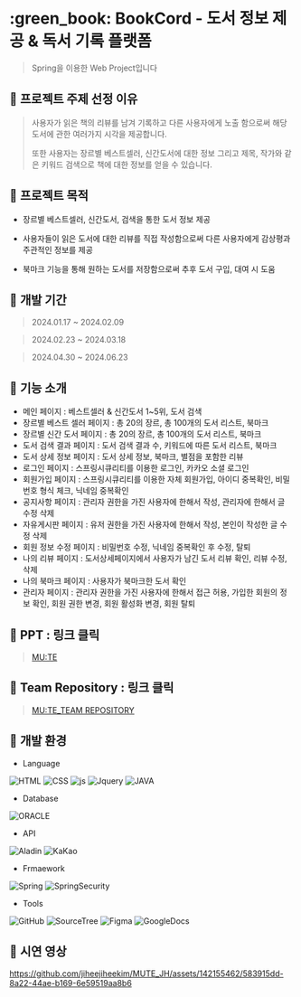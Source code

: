 <h1>:green_book: BookCord - 도서 정보 제공 & 독서 기록 플랫폼</h1>

>Spring을 이용한 Web Project입니다
　

## 🎈 프로젝트 주제 선정 이유


>사용자가 읽은 책의 리뷰를 남겨 기록하고 다른 사용자에게 노출 함으로써 해당 도서에 관한 여러가지 시각을 제공합니다.
>
>또한 사용자는 장르별 베스트셀러, 신간도서에 대한 정보 그리고 제목, 작가와 같은 키워드 검색으로 책에 대한 정보를 얻을 수 있습니다.



## 🎈 프로젝트 목적

- 장르별 베스트셀러, 신간도서, 검색을 통한 도서 정보 제공

- 사용자들이 읽은 도서에 대한 리뷰를 직접 작성함으로써 다른 사용자에게 감상평과 주관적인 정보를 제공

- 북마크 기능을 통해 원하는 도서를 저장함으로써 추후 도서 구입, 대여 시 도움

 

## 🎈 개발 기간

>2024.01.17 ~ 2024.02.09


>2024.02.23 ~ 2024.03.18


>2024.04.30 ~ 2024.06.23



## 🎈 기능 소개
- 메인 페이지 : 베스트셀러 & 신간도서 1~5위, 도서 검색
- 장르별 베스트 셀러 페이지 : 총 20의 장르, 총 100개의 도서 리스트, 북마크
- 장르별 신간 도서 페이지 : 총 20의 장르, 총 100개의 도서 리스트, 북마크
- 도서 검색 결과 페이지 : 도서 검색 결과 수, 키워드에 따른 도서 리스트, 북마크
- 도서 상세 정보 페이지 : 도서 상세 정보, 북마크, 별점을 포함한 리뷰
- 로그인 페이지 : 스프링시큐리티를 이용한 로그인, 카카오 소셜 로그인
- 회원가입 페이지 : 스프링시큐리티를 이용한 자체 회원가입, 아이디 중복확인, 비밀번호 형식 체크, 닉네임 중복확인
- 공지사항 페이지 : 관리자 권한을 가진 사용자에 한해서 작성, 관리자에 한해서 글 수정 삭제
- 자유게시판 페이지 : 유저 권한을 가진 사용자에 한해서 작성, 본인이 작성한 글 수정 삭제
- 회원 정보 수정 페이지 : 비밀번호 수정, 닉네임 중복확인 후 수정, 탈퇴
- 나의 리뷰 페이지 : 도서상세페이지에서 사용자가 남긴 도서 리뷰 확인, 리뷰 수정, 삭제
- 나의 북마크 페이지 : 사용자가 북마크한 도서 확인
- 관리자 페이지 : 관리자 권한을 가진 사용자에 한해서 접근 허용, 가입한 회원의 정보 확인, 회원 권한 변경, 회원 활성화 변경, 회원 탈퇴



## 🎈  PPT : 링크 클릭
>[MU:TE](https://www.canva.com/design/DAF6fUjqFyk/oZsrp4iK5h9Hob6UTMOLgw/view?utm_content=DAF6fUjqFyk&utm_campaign=designshare&utm_medium=link&utm_source=editor)



## 🎈  Team Repository : 링크 클릭
>[MU:TE_TEAM REPOSITORY](https://github.com/jiheejiheekim/MUTE)



## 🎈 개발 환경

- Language

![HTML](https://img.shields.io/badge/HTML5-E34F26?style=for-the-badge&logo=html5&logoColor=white)
![CSS](https://img.shields.io/badge/CSS-239120?&style=for-the-badge&logo=css3&logoColor=white)
![js](https://img.shields.io/badge/JavaScript-F7DF1E?style=for-the-badge&logo=JavaScript&logoColor=white)
![Jquery](https://img.shields.io/badge/jQuery-0769AD?style=for-the-badge&logo=jquery&logoColor=white)
![JAVA](https://img.shields.io/badge/Java-ED8B00?style=for-the-badge&logo=openjdk&logoColor=white)

- Database

![ORACLE](https://img.shields.io/badge/Oracle-F80000?style=for-the-badge&logo=oracle&logoColor=black)

 
- API

![Aladin](https://img.shields.io/badge/Aladin-1ED760?&style=for-the-badge&logo=Aladin&logoColor=white)
![KaKao](https://img.shields.io/badge/KaKao-FFFC00?style=for-the-badge&logo=snapchat&logoColor=white)

- Frmaework

![Spring](https://img.shields.io/badge/Spring-6DB33F?style=for-the-badge&logo=spring&logoColor=white)
![SpringSecurity](https://img.shields.io/badge/Spring_Security-6DB33F?style=for-the-badge&logo=Spring-Security&logoColor=white)

-  Tools

![GitHub](https://img.shields.io/badge/GitHub-100000?style=for-the-badge&logo=github&logoColor=white)
![SourceTree](https://img.shields.io/badge/Sourcetree-0052CC?style=for-the-badge&logo=Sourcetree&logoColor=white)
![Figma](https://img.shields.io/badge/Figma-F24E1E?style=for-the-badge&logo=figma&logoColor=white)
![GoogleDocs](https://img.shields.io/badge/Google-4285F4?logo=google&logoColor=fff&style=for-the-badge)


## 🎈 시연 영상

https://github.com/jiheejiheekim/MUTE_JH/assets/142155462/583915dd-8a22-44ae-b169-6e59519aa8b6



